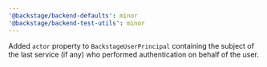 ```yaml
---
'@backstage/backend-defaults': minor
'@backstage/backend-test-utils': minor
---
```


Added `actor` property to `BackstageUserPrincipal` containing the subject of the last service (if any) who performed authentication on behalf of the user.
